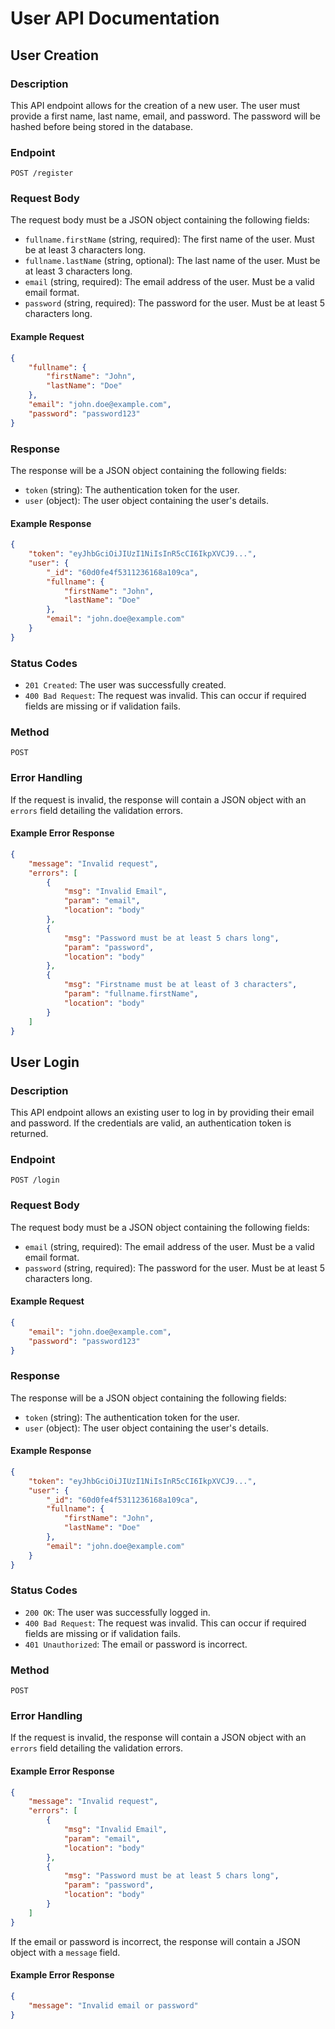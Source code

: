 # User API Documentation

## User Creation

### Description
This API endpoint allows for the creation of a new user. The user must provide a first name, last name, email, and password. The password will be hashed before being stored in the database.

### Endpoint
`POST /register`

### Request Body
The request body must be a JSON object containing the following fields:
- `fullname.firstName` (string, required): The first name of the user. Must be at least 3 characters long.
- `fullname.lastName` (string, optional): The last name of the user. Must be at least 3 characters long.
- `email` (string, required): The email address of the user. Must be a valid email format.
- `password` (string, required): The password for the user. Must be at least 5 characters long.

#### Example Request
```json
{
    "fullname": {
        "firstName": "John",
        "lastName": "Doe"
    },
    "email": "john.doe@example.com",
    "password": "password123"
}
```

### Response
The response will be a JSON object containing the following fields:
- `token` (string): The authentication token for the user.
- `user` (object): The user object containing the user's details.

#### Example Response
```json
{
    "token": "eyJhbGciOiJIUzI1NiIsInR5cCI6IkpXVCJ9...",
    "user": {
        "_id": "60d0fe4f5311236168a109ca",
        "fullname": {
            "firstName": "John",
            "lastName": "Doe"
        },
        "email": "john.doe@example.com"
    }
}
```

### Status Codes
- `201 Created`: The user was successfully created.
- `400 Bad Request`: The request was invalid. This can occur if required fields are missing or if validation fails.

### Method
`POST`

### Error Handling
If the request is invalid, the response will contain a JSON object with an `errors` field detailing the validation errors.

#### Example Error Response
```json
{
    "message": "Invalid request",
    "errors": [
        {
            "msg": "Invalid Email",
            "param": "email",
            "location": "body"
        },
        {
            "msg": "Password must be at least 5 chars long",
            "param": "password",
            "location": "body"
        },
        {
            "msg": "Firstname must be at least of 3 characters",
            "param": "fullname.firstName",
            "location": "body"
        }
    ]
}
```

## User Login

### Description
This API endpoint allows an existing user to log in by providing their email and password. If the credentials are valid, an authentication token is returned.

### Endpoint
`POST /login`

### Request Body
The request body must be a JSON object containing the following fields:
- `email` (string, required): The email address of the user. Must be a valid email format.
- `password` (string, required): The password for the user. Must be at least 5 characters long.

#### Example Request
```json
{
    "email": "john.doe@example.com",
    "password": "password123"
}
```

### Response
The response will be a JSON object containing the following fields:
- `token` (string): The authentication token for the user.
- `user` (object): The user object containing the user's details.

#### Example Response
```json
{
    "token": "eyJhbGciOiJIUzI1NiIsInR5cCI6IkpXVCJ9...",
    "user": {
        "_id": "60d0fe4f5311236168a109ca",
        "fullname": {
            "firstName": "John",
            "lastName": "Doe"
        },
        "email": "john.doe@example.com"
    }
}
```

### Status Codes
- `200 OK`: The user was successfully logged in.
- `400 Bad Request`: The request was invalid. This can occur if required fields are missing or if validation fails.
- `401 Unauthorized`: The email or password is incorrect.

### Method
`POST`

### Error Handling
If the request is invalid, the response will contain a JSON object with an `errors` field detailing the validation errors.

#### Example Error Response
```json
{
    "message": "Invalid request",
    "errors": [
        {
            "msg": "Invalid Email",
            "param": "email",
            "location": "body"
        },
        {
            "msg": "Password must be at least 5 chars long",
            "param": "password",
            "location": "body"
        }
    ]
}
```

If the email or password is incorrect, the response will contain a JSON object with a `message` field.

#### Example Error Response
```json
{
    "message": "Invalid email or password"
}
```
